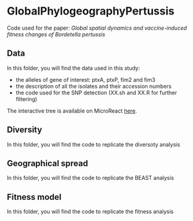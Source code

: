 # GlobalPhylogeographyPertussis

Code used for the paper: *Global spatial dynamics and vaccine-induced fitness changes of Bordetella pertussis*

## Data

In this folder, you will find the data used in this study:
- the alleles of gene of interest: ptxA, ptxP, fim2 and fim3
- the description of all the isolates and their accession numbers
- the code used for the SNP detection (XX.sh and XX.R for further filtering)

The interactive tree is available on MicroReact [here](https://microreact.org/project/gWJRauq26T5JWXjNRCux4M-global-phylogeography-b-pertussis).

## Diversity
In this folder, you will find the code to replicate the diversoty analysis

## Geographical spread
In this folder, you will find the code to replicate the BEAST analysis

## Fitness model
In this folder, you will find the code to replicate the fitness analysis
